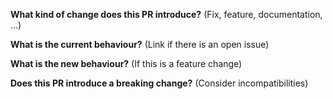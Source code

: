 **What kind of change does this PR introduce?** (Fix, feature, documentation, …)

**What is the current behaviour?** (Link if there is an open issue)

**What is the new behaviour?** (If this is a feature change)

**Does this PR introduce a breaking change?** (Consider incompatibilities)

